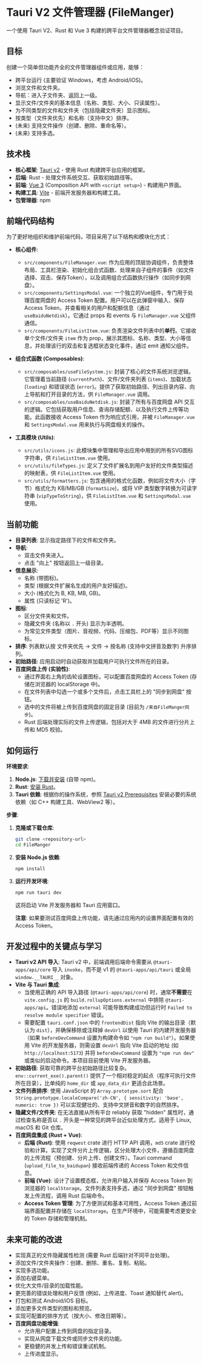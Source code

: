 # Tauri V2 文件管理器 (FileManger)

一个使用 Tauri V2、Rust 和 Vue 3 构建的跨平台文件管理器概念验证项目。

## 目标

创建一个简单但功能齐全的文件管理器组件或应用，能够：

*   跨平台运行 (主要验证 Windows，考虑 Android/iOS)。
*   浏览文件和文件夹。
*   导航：进入子文件夹、返回上一级。
*   显示文件/文件夹的基本信息（名称、类型、大小、只读属性）。
*   为不同类型的文件和文件夹（包括隐藏文件夹）显示图标。
*   按类型（文件夹优先）和名称（支持中文）排序。
*   (未来) 支持文件操作（创建、删除、重命名等）。
*   (未来) 支持多选。

## 技术栈

*   **核心框架**: [Tauri v2](https://beta.tauri.app/) - 使用 Rust 构建跨平台应用的框架。
*   **后端**: Rust - 处理文件系统交互、获取初始路径等。
*   **前端**: [Vue 3](https://vuejs.org/) (Composition API with `<script setup>`) - 构建用户界面。
*   **构建工具**: [Vite](https://vitejs.dev/) - 前端开发服务器和构建工具。
*   **包管理器**: npm

## 前端代码结构

为了更好地组织和维护前端代码，项目采用了以下结构和模块化方式：

*   **核心组件**:
    *   `src/components/FileManager.vue`: 作为应用的顶层协调组件，负责整体布局、工具栏渲染、初始化组合式函数、处理来自子组件的事件（如文件选择、双击、保存Token），以及调用组合式函数执行操作（如同步到网盘）。
    *   `src/components/SettingsModal.vue`: 一个独立的Vue组件，专门用于处理百度网盘的 Access Token 配置。用户可以在此弹窗中输入、保存 Access Token，并查看相关的用户和配额信息（通过 `useBaiduNetdisk`）。它通过 props 和 events 与 `FileManager.vue` 父组件通信。
    *   `src/components/FileListItem.vue`: 负责渲染文件列表中的**单行**。它接收单个文件/文件夹 `item` 作为 prop，展示其图标、名称、类型、大小等信息，并处理该行的双击和复选框状态变化事件，通过 emit 通知父组件。

*   **组合式函数 (Composables)**:
    *   `src/composables/useFileSystem.js`: 封装了核心的文件系统浏览逻辑。它管理着当前路径 (`currentPath`)、文件/文件夹列表 (`items`)、加载状态 (`loading`) 和错误状态 (`error`)。提供了获取初始路径、列出目录内容、向上导航和打开目录的方法，供 `FileManager.vue` 调用。
    *   `src/composables/useBaiduNetdisk.js`: 封装了所有与百度网盘 API 交互的逻辑。它包括获取用户信息、查询存储配额、以及执行文件上传等功能。此函数接收 Access Token 作为响应式引用，并被 `FileManager.vue` 和 `SettingsModal.vue` 用来执行与网盘相关的操作。

*   **工具模块 (Utils)**:
    *   `src/utils/icons.js`: 此模块集中管理和导出应用中用到的所有SVG图标字符串，供 `FileListItem.vue` 使用。
    *   `src/utils/fileTypes.js`: 定义了文件扩展名到用户友好的文件类型描述的映射表，供 `FileListItem.vue` 使用。
    *   `src/utils/formatters.js`: 包含通用的格式化函数，例如将文件大小（字节）格式化为 KB/MB/GB (`formatSize`)，或将 VIP 类型数字转换为可读字符串 (`vipTypeToString`)，供 `FileListItem.vue` 和 `SettingsModal.vue` 使用。

## 当前功能

*   **目录列表**: 显示指定路径下的文件和文件夹。
*   **导航**:
    *   双击文件夹进入。
    *   点击 "向上" 按钮返回上一级目录。
*   **信息展示**:
    *   名称 (带图标)。
    *   类型 (根据文件扩展名生成的用户友好描述)。
    *   大小 (格式化为 B, KB, MB, GB)。
    *   属性 (只读标记 'R')。
*   **图标**:
    *   区分文件夹和文件。
    *   隐藏文件夹 (名称以 `.` 开头) 显示为半透明。
    *   为常见文件类型（图片、音视频、代码、压缩包、PDF等）显示不同图标。
*   **排序**: 列表默认按 文件夹优先 -> 文件 -> 按名称 (支持中文拼音及数字) 升序排列。
*   **初始路径**: 应用启动时自动获取并加载用户可执行文件所在的目录。
*   **百度网盘上传 (实验性)**:
    *   通过界面右上角的齿轮设置图标，可以配置百度网盘的 Access Token (存储在浏览器的 localStorage 中)。
    *   在文件列表中勾选一个或多个文件后，点击工具栏上的 "同步到网盘" 按钮。
    *   选中的文件将被上传到百度网盘的固定目录 (目前为 `/来自FileManger同步`)。
    *   Rust 后端处理实际的文件上传逻辑，包括对大于 4MB 的文件进行分片上传和 MD5 校验。

## 如何运行

**环境要求**:

1.  **Node.js**: [下载并安装](https://nodejs.org/) (自带 npm)。
2.  **Rust**: [安装 Rust](https://www.rust-lang.org/tools/install)。
3.  **Tauri 依赖**: 根据你的操作系统，参照 [Tauri v2 Prerequisites](https://beta.tauri.app/start/prerequisites/) 安装必要的系统依赖（如 C++ 构建工具、WebView2 等）。

**步骤**:

1.  **克隆或下载仓库**:
    ```bash
    git clone <repository-url>
    cd FileManger
    ```
2.  **安装 Node.js 依赖**:
    ```bash
    npm install
    ```
3.  **运行开发环境**:
    ```bash
    npm run tauri dev
    ```
    这将启动 Vite 开发服务器和 Tauri 应用窗口。

    **注意**: 如果要测试百度网盘上传功能，请先通过应用内的设置界面配置有效的 Access Token。

## 开发过程中的关键点与学习

*   **Tauri v2 API 导入**: Tauri v2 中，前端调用后端命令需要从 `@tauri-apps/api/core` 导入 `invoke`，而不是 v1 的 `@tauri-apps/api/tauri` 或全局 `window.__TAURI__` 对象。
*   **Vite 与 Tauri 集成**:
    *   当使用正确的 API 导入路径 (`@tauri-apps/api/core`) 时，通常**不需要**在 `vite.config.js` 的 `build.rollupOptions.external` 中排除 `@tauri-apps/api`。错误地添加 `external` 可能导致构建成功但运行时 `Failed to resolve module specifier` 错误。
    *   需要配置 `tauri.conf.json` 中的 `frontendDist` 指向 Vite 的输出目录（默认为 `dist`），并确保移除或注释掉 `devUrl` 以使用 Tauri 的内建开发服务器（如果 `beforeDevCommand` 设置为构建命令如 `"npm run build"`）。如果使用 Vite 的开发服务器，则需设置 `devUrl` 指向 Vite 启动的地址 (如 `http://localhost:5173`) 并将 `beforeDevCommand` 设置为 `"npm run dev"` 或类似的启动命令。本项目目前使用 Vite 开发服务器。
*   **初始路径**: 获取可靠的跨平台初始路径比较复杂。`env::current_exe().parent()` 提供了一个相对稳定的起点（程序可执行文件所在目录），比单纯的 `home_dir` 或 `app_data_dir` 更适合此场景。
*   **文件列表排序**: 使用 JavaScript 的 `Array.prototype.sort` 配合 `String.prototype.localeCompare('zh-CN', { sensitivity: 'base', numeric: true })` 可以实现健壮的、支持中文拼音和数字的自然排序。
*   **隐藏文件/文件夹**: 在无法直接从所有平台 reliably 获取 "hidden" 属性时，通过检查名称是否以 `.` 开头是一种常见的跨平台近似处理方式，适用于 Linux, macOS 和 Git 仓库。
*   **百度网盘集成 (Rust + Vue)**:
    *   **后端 (Rust)**: 使用 `reqwest` crate 进行 HTTP API 调用，`md5` crate 进行校验和计算。实现了文件分片上传逻辑，区分处理大小文件，遵循百度网盘的上传流程（预创建、分片上传、创建文件）。Tauri command (`upload_file_to_baidupan`) 接收前端传递的 Access Token 和文件信息。
    *   **前端 (Vue)**: 设计了设置模态框，允许用户输入并保存 Access Token 到浏览器的 `localStorage`。文件列表支持多选，通过 "同步到网盘" 按钮触发上传流程，调用 Rust 后端命令。
    *   **Access Token 管理**: 为了方便测试和基本可用性，Access Token 通过前端界面配置并存储在 `localStorage`。在生产环境中，可能需要考虑更安全的 Token 存储和管理机制。

## 未来可能的改进

*   实现真正的文件隐藏属性检测 (需要 Rust 后端针对不同平台处理)。
*   添加文件/文件夹操作：创建、删除、重名、复制、粘贴。
*   实现多选功能。
*   添加右键菜单。
*   优化大文件/目录的加载性能。
*   更完善的错误处理和用户反馈 (例如，上传进度、Toast 通知替代 alert)。
*   打包和测试 Android/iOS 目标。
*   添加更多文件类型的图标和预览。
*   实现可配置的排序方式（按大小、修改日期等）。
*   **百度网盘功能增强**:
    *   允许用户配置上传到网盘的指定目录。
    *   实现从网盘下载文件或同步文件夹的功能。
    *   更稳健的并发上传和错误重试机制。
    *   上传进度显示。
